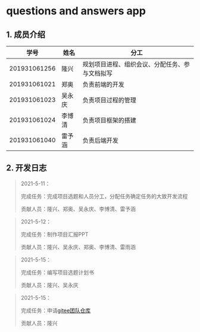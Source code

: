 # questions and answers app

## 1. 成员介绍

| 学号         | 姓名   | 分工                                           |
| ------------ | ------ | ---------------------------------------------- |
| 201931061256 | 隆兴   | 规划项目进程、组织会议、分配任务、参与文档拟写 |
| 201931061021 | 郑奥   | 负责前端的开发                                 |
| 201931061023 | 吴永庆 | 负责项目过程的管理                             |
| 201931061024 | 李博清 | 负责项目框架的搭建                             |
| 201931061040 | 雷予涵 | 负责后端开发                                   |

## 2. 开发日志

> 2021-5-11：
>
> 完成任务：完成项目选题和人员分工，分配任务确定任务的大致开发流程
>
> 贡献人员：隆兴、郑奥、吴永庆、李博清、雷予涵

>2021-5-12：
>
>完成任务：制作项目汇报PPT
>
>贡献人员：隆兴、吴永庆、郑奥、李博清、雷雨涵

>2021-5-15：
>
>完成任务：编写项目选题计划书
>
>贡献人员：隆兴、吴永庆

>2021-5-15：
>
>完成任务：申请[gitee团队仓库](https://gitee.com/software-engineering-practice)
>
>贡献人员：隆兴